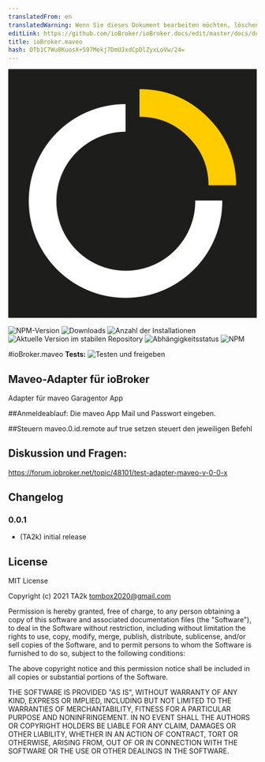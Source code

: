 ```yaml
---
translatedFrom: en
translatedWarning: Wenn Sie dieses Dokument bearbeiten möchten, löschen Sie bitte das Feld "translationsFrom". Andernfalls wird dieses Dokument automatisch erneut übersetzt
editLink: https://github.com/ioBroker/ioBroker.docs/edit/master/docs/de/adapterref/iobroker.maveo/README.md
title: ioBroker.maveo
hash: OTb1C7Wu8KuosX+S97Mekj7DmUJxdCpDlZyxLoVw/24=
---
```

![Logo](../../../en/adapterref/iobroker.maveo/admin/maveo.png)

![NPM-Version](https://img.shields.io/npm/v/iobroker.maveo.svg)
![Downloads](https://img.shields.io/npm/dm/iobroker.maveo.svg)
![Anzahl der Installationen](https://iobroker.live/badges/maveo-installed.svg)
![Aktuelle Version im stabilen Repository](https://iobroker.live/badges/maveo-stable.svg)
![Abhängigkeitsstatus](https://img.shields.io/david/TA2k/iobroker.maveo.svg)
![NPM](https://nodei.co/npm/iobroker.maveo.png?downloads=true)

#ioBroker.maveo
**Tests:** ![Testen und freigeben](https://github.com/TA2k/ioBroker.maveo/workflows/Test%20and%20Release/badge.svg)

## Maveo-Adapter für ioBroker
Adapter für maveo Garagentor App

##Anmeldeablauf:
Die maveo App Mail und Passwort eingeben.

##Steuern
maveo.0.id.remote auf true setzen steuert den jeweiligen Befehl

## Diskussion und Fragen:
https://forum.iobroker.net/topic/48101/test-adapter-maveo-v-0-0-x

## Changelog

### 0.0.1
* (TA2k) initial release

## License
MIT License

Copyright (c) 2021 TA2k <tombox2020@gmail.com>

Permission is hereby granted, free of charge, to any person obtaining a copy
of this software and associated documentation files (the "Software"), to deal
in the Software without restriction, including without limitation the rights
to use, copy, modify, merge, publish, distribute, sublicense, and/or sell
copies of the Software, and to permit persons to whom the Software is
furnished to do so, subject to the following conditions:

The above copyright notice and this permission notice shall be included in all
copies or substantial portions of the Software.

THE SOFTWARE IS PROVIDED "AS IS", WITHOUT WARRANTY OF ANY KIND, EXPRESS OR
IMPLIED, INCLUDING BUT NOT LIMITED TO THE WARRANTIES OF MERCHANTABILITY,
FITNESS FOR A PARTICULAR PURPOSE AND NONINFRINGEMENT. IN NO EVENT SHALL THE
AUTHORS OR COPYRIGHT HOLDERS BE LIABLE FOR ANY CLAIM, DAMAGES OR OTHER
LIABILITY, WHETHER IN AN ACTION OF CONTRACT, TORT OR OTHERWISE, ARISING FROM,
OUT OF OR IN CONNECTION WITH THE SOFTWARE OR THE USE OR OTHER DEALINGS IN THE
SOFTWARE.